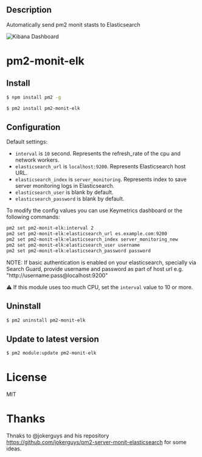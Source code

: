## Description

Automatically send pm2 monit stasts to Elasticsearch

![Kibana Dashboard](https://github.com/liquid36/pm2-monit-elk/blob/master/kibana-dashboard.png "Kibana Dashboard")

# pm2-monit-elk

## Install

```bash
$ npm install pm2 -g

$ pm2 install pm2-monit-elk
```

## Configuration

Default settings:

* `interval` is `10` second. Represents the refresh_rate of the cpu and network workers.
* `elasticsearch_url` is `localhost:9200`. Represents Elasticsearch host URL.
* `elasticsearch_index` is `server_monitoring`. Represents index to save server monitoring logs in Elasticsearch.
* `elasticsearch_user` is blank by default.
* `elasticsearch_password` is blank by default.

To modify the config values you can use Keymetrics dashboard or the following commands:

```bash
pm2 set pm2-monit-elk:interval 2
pm2 set pm2-monit-elk:elasticsearch_url es.example.com:9200
pm2 set pm2-monit-elk:elasticsearch_index server_monitoring_new
pm2 set pm2-monit-elk:elasticsearch_user username
pm2 set pm2-monit-elk:elasticsearch_password password
```

NOTE: If basic authentication is enabled on your elasticsearch, specially via Search Guard, provide username and password as part of host url e.g. "http://username:pass@localhost:9200"

:warning: If this module uses too much CPU, set the `interval` value to 10 or more.

## Uninstall

```bash
$ pm2 uninstall pm2-monit-elk
```

## Update to latest version

```bash
$ pm2 module:update pm2-monit-elk
```

# License

MIT


# Thanks
Thnaks to  @jokerguys and his repository https://github.com/jokerguys/pm2-server-monit-elasticsearch for some ideas.

